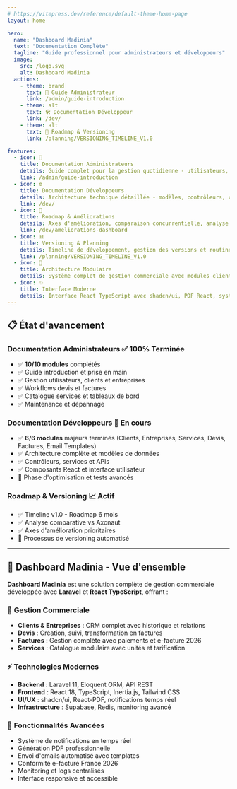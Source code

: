 ```yaml
---
# https://vitepress.dev/reference/default-theme-home-page
layout: home

hero:
  name: "Dashboard Madinia"
  text: "Documentation Complète"
  tagline: "Guide professionnel pour administrateurs et développeurs"
  image:
    src: /logo.svg
    alt: Dashboard Madinia
  actions:
    - theme: brand
      text: 👥 Guide Administrateur
      link: /admin/guide-introduction
    - theme: alt
      text: 🛠️ Documentation Développeur
      link: /dev/
    - theme: alt
      text: 📅 Roadmap & Versioning
      link: /planning/VERSIONING_TIMELINE_V1.0

features:
  - icon: 👑
    title: Documentation Administrateurs
    details: Guide complet pour la gestion quotidienne - utilisateurs, clients, devis, factures, services et monitoring système
    link: /admin/guide-introduction
  - icon: ⚙️
    title: Documentation Développeurs  
    details: Architecture technique détaillée - modèles, contrôleurs, composants React, APIs, tests et optimisations
    link: /dev/
  - icon: 🚀
    title: Roadmap & Améliorations
    details: Axes d'amélioration, comparaison concurrentielle, analyse performance et feuille de route technique
    link: /dev/ameliorations-dashboard
  - icon: 📊
    title: Versioning & Planning
    details: Timeline de développement, gestion des versions et routines de mise à jour pour un suivi professionnel
    link: /planning/VERSIONING_TIMELINE_V1.0
  - icon: 🎯
    title: Architecture Modulaire
    details: Système complet de gestion commerciale avec modules clients, devis, factures, services et notifications
  - icon: ✨
    title: Interface Moderne
    details: Interface React TypeScript avec shadcn/ui, PDF React, système de notifications et design responsive
---
```


## 📋 État d'avancement

### Documentation Administrateurs ✅ **100% Terminée**
- ✅ **10/10 modules** complétés
- ✅ Guide introduction et prise en main
- ✅ Gestion utilisateurs, clients et entreprises  
- ✅ Workflows devis et factures
- ✅ Catalogue services et tableaux de bord
- ✅ Maintenance et dépannage

### Documentation Développeurs 🚀 **En cours**
- ✅ **6/6 modules** majeurs terminés (Clients, Entreprises, Services, Devis, Factures, Email Templates)
- ✅ Architecture complète et modèles de données
- ✅ Contrôleurs, services et APIs
- ✅ Composants React et interface utilisateur
- 🚀 Phase d'optimisation et tests avancés

### Roadmap & Versioning 📈 **Actif**
- ✅ Timeline v1.0 - Roadmap 6 mois
- ✅ Analyse comparative vs Axonaut
- ✅ Axes d'amélioration prioritaires
- 🚀 Processus de versioning automatisé

---

## 🎯 Dashboard Madinia - Vue d'ensemble

**Dashboard Madinia** est une solution complète de gestion commerciale développée avec **Laravel** et **React TypeScript**, offrant :

### 🏢 **Gestion Commerciale**
- **Clients & Entreprises** : CRM complet avec historique et relations
- **Devis** : Création, suivi, transformation en factures
- **Factures** : Gestion complète avec paiements et e-facture 2026
- **Services** : Catalogue modulaire avec unités et tarification

### ⚡ **Technologies Modernes**
- **Backend** : Laravel 11, Eloquent ORM, API REST
- **Frontend** : React 18, TypeScript, Inertia.js, Tailwind CSS
- **UI/UX** : shadcn/ui, React-PDF, notifications temps réel
- **Infrastructure** : Supabase, Redis, monitoring avancé

### 🔧 **Fonctionnalités Avancées**
- Système de notifications en temps réel
- Génération PDF professionnelle
- Envoi d'emails automatisé avec templates
- Conformité e-facture France 2026
- Monitoring et logs centralisés
- Interface responsive et accessible

